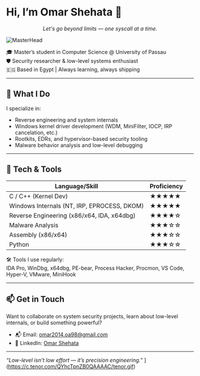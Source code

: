 # Hi, I’m Omar Shehata 👋




<p align="center"><em>Let's go beyond limits — one syscall at a time.</em></p>


![MasterHead](https://media4.giphy.com/media/v1.Y2lkPTc5MGI3NjExNmloYzMweTRqcHdxd2E2aGowdmVmOWw1aGE4YnY4N29sbXFpMXFmbSZlcD12MV9pbnRlcm5hbF9naWZfYnlfaWQmY3Q9Zw/jxRzKdyBuepEehcC0R/giphy.gif)


🎓 Master’s student in Computer Science @ University of Passau  
🛡️ Security researcher & low-level systems enthusiast  
🇪🇬 Based in Egypt | Always learning, always shipping

---

## 🧠 What I Do

I specialize in:
- Reverse engineering and system internals
- Windows kernel driver development (WDM, MiniFilter, IOCP, IRP cancelation, etc.)
- Rootkits, EDRs, and hypervisor-based security tooling
- Malware behavior analysis and low-level debugging

---

## 🔩 Tech & Tools

| Language/Skill              | Proficiency        |
|----------------------------|--------------------|
| C / C++ (Kernel Dev)        | ★★★★★             |
| Windows Internals (NT, IRP, EPROCESS, DKOM) | ★★★★★ |
| Reverse Engineering (x86/x64, IDA, x64dbg) | ★★★★☆ |
| Malware Analysis            | ★★★☆☆             |
| Assembly (x86/x64)          | ★★★☆☆             |
| Python                      | ★★★☆☆             |

🛠️ Tools I use regularly:  
IDA Pro, WinDbg, x64dbg, PE-bear, Process Hacker, Procmon, VS Code, Hyper-V, VMware, MiniHook

---

## 📫 Get in Touch

Want to collaborate on system security projects, learn about low-level internals, or build something powerful?

- 📬 Email: omar2014.oa98@gmail.com  
- 💼 LinkedIn: [Omar Shehata](https://linkedin.com/in/efe4)  

---

*“Low-level isn’t low effort — it’s precision engineering.”*
](https://c.tenor.com/QYhcTpnZB0QAAAAC/tenor.gif)
